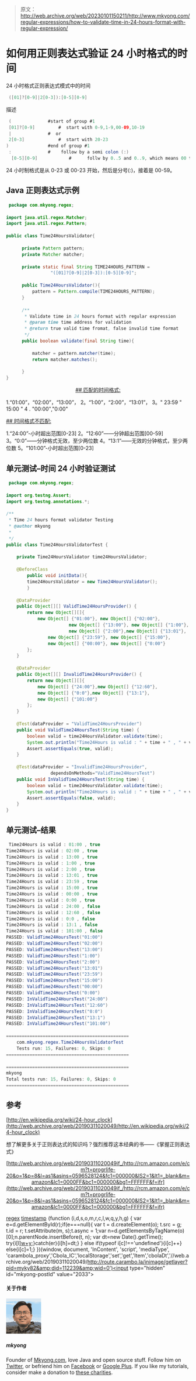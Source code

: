 > 原文：<http://web.archive.org/web/20230101150211/http://www.mkyong.com/regular-expressions/how-to-validate-time-in-24-hours-format-with-regular-expression/>

# 如何用正则表达式验证 24 小时格式的时间

24 小时格式正则表达式模式中的时间

```java
 ([01]?[0-9]|2[0-3]):[0-5][0-9] 
```

描述

```java
 (				#start of group #1
 [01]?[0-9]			#  start with 0-9,1-9,00-09,10-19
 |				#  or
 2[0-3]				#  start with 20-23
)				#end of group #1
 :				#    follow by a semi colon (:)
  [0-5][0-9]			#      follw by 0..5 and 0..9, which means 00 to 59 
```

24 小时制格式是从 0-23 或 00-23 开始，然后是分号(:)，接着是 00-59。

## Java 正则表达式示例

```java
 package com.mkyong.regex;

import java.util.regex.Matcher;
import java.util.regex.Pattern;

public class Time24HoursValidator{

	  private Pattern pattern;
	  private Matcher matcher;

	  private static final String TIME24HOURS_PATTERN = 
                 "([01]?[0-9]|2[0-3]):[0-5][0-9]";

	  public Time24HoursValidator(){
		  pattern = Pattern.compile(TIME24HOURS_PATTERN);
	  }

	  /**
	   * Validate time in 24 hours format with regular expression
	   * @param time time address for validation
	   * @return true valid time fromat, false invalid time format
	   */
	  public boolean validate(final String time){

		  matcher = pattern.matcher(time);
		  return matcher.matches();

	  }
} 
```

 <ins class="adsbygoogle" style="display:block; text-align:center;" data-ad-format="fluid" data-ad-layout="in-article" data-ad-client="ca-pub-2836379775501347" data-ad-slot="6894224149">## 匹配的时间格式:

1.“01:00”，“02:00”，“13:00”，
2。“1:00”，“2:00”，“13:01”，
3。" 23:59 " 15:00 "
4 . "00:00″,"0:00"

 <ins class="adsbygoogle" style="display:block" data-ad-client="ca-pub-2836379775501347" data-ad-slot="8821506761" data-ad-format="auto" data-ad-region="mkyongregion">## 时间格式不匹配:

1.“24:00”-小时超出范围[0-23]
2。“12:60”——分钟超出范围[00-59]
3。“0:0”——分钟格式无效，至少两位数
4。“13:1”——无效的分钟格式，至少两位数
5。“101:00”-小时超出范围[0-23]

## 单元测试–时间 24 小时验证测试

```java
 package com.mkyong.regex;

import org.testng.Assert;
import org.testng.annotations.*;

/**
 * Time 24 hours format validator Testing
 * @author mkyong
 *
 */
public class Time24HoursValidatorTest {

	private Time24HoursValidator time24HoursValidator;

	@BeforeClass
        public void initData(){
		time24HoursValidator = new Time24HoursValidator();
        }

	@DataProvider
	public Object[][] ValidTime24HoursProvider() {
		return new Object[][]{
			new Object[] {"01:00"}, new Object[] {"02:00"},
                        new Object[] {"13:00"}, new Object[] {"1:00"}, 
                        new Object[] {"2:00"},new Object[] {"13:01"},
		        new Object[] {"23:59"}, new Object[] {"15:00"},
		        new Object[] {"00:00"}, new Object[] {"0:00"}
		};
	}	

	@DataProvider
	public Object[][] InvalidTime24HoursProvider() {
		return new Object[][]{
			new Object[] {"24:00"},new Object[] {"12:60"},
			new Object[] {"0:0"},new Object[] {"13:1"},
			new Object[] {"101:00"}
		};
	}

	@Test(dataProvider = "ValidTime24HoursProvider")
	public void ValidTime24HoursTest(String time) {
	    boolean valid = time24HoursValidator.validate(time);
	    System.out.println("Time24Hours is valid : " + time + " , " + valid);
	    Assert.assertEquals(true, valid);
	}

	@Test(dataProvider = "InvalidTime24HoursProvider", 
                 dependsOnMethods="ValidTime24HoursTest")
	public void InValidTime24HoursTest(String time) {
	    boolean valid = time24HoursValidator.validate(time);
	    System.out.println("Time24Hours is valid : " + time + " , " + valid);
	    Assert.assertEquals(false, valid); 
	}	
} 
```

## 单元测试–结果

```java
 Time24Hours is valid : 01:00 , true
Time24Hours is valid : 02:00 , true
Time24Hours is valid : 13:00 , true
Time24Hours is valid : 1:00 , true
Time24Hours is valid : 2:00 , true
Time24Hours is valid : 13:01 , true
Time24Hours is valid : 23:59 , true
Time24Hours is valid : 15:00 , true
Time24Hours is valid : 00:00 , true
Time24Hours is valid : 0:00 , true
Time24Hours is valid : 24:00 , false
Time24Hours is valid : 12:60 , false
Time24Hours is valid : 0:0 , false
Time24Hours is valid : 13:1 , false
Time24Hours is valid : 101:00 , false
PASSED: ValidTime24HoursTest("01:00")
PASSED: ValidTime24HoursTest("02:00")
PASSED: ValidTime24HoursTest("13:00")
PASSED: ValidTime24HoursTest("1:00")
PASSED: ValidTime24HoursTest("2:00")
PASSED: ValidTime24HoursTest("13:01")
PASSED: ValidTime24HoursTest("23:59")
PASSED: ValidTime24HoursTest("15:00")
PASSED: ValidTime24HoursTest("00:00")
PASSED: ValidTime24HoursTest("0:00")
PASSED: InValidTime24HoursTest("24:00")
PASSED: InValidTime24HoursTest("12:60")
PASSED: InValidTime24HoursTest("0:0")
PASSED: InValidTime24HoursTest("13:1")
PASSED: InValidTime24HoursTest("101:00")

===============================================
    com.mkyong.regex.Time24HoursValidatorTest
    Tests run: 15, Failures: 0, Skips: 0
===============================================

===============================================
mkyong
Total tests run: 15, Failures: 0, Skips: 0
=============================================== 
```

## 参考

[http://en.wikipedia.org/wiki/24-hour_clock](http://web.archive.org/web/20190311020049/http://en.wikipedia.org/wiki/24-hour_clock)

想了解更多关于正则表达式的知识吗？强烈推荐这本经典的书——《掌握正则表达式》

<center>

[http://web.archive.org/web/20190311020049if_/http://rcm.amazon.com/e/cm?t=progrlife-20&o=1&p=8&l=as1&asins=0596528124&fc1=000000&IS2=1&lt1=_blank&m=amazon&lc1=0000FF&bc1=000000&bg1=FFFFFF&f=ifr](http://web.archive.org/web/20190311020049if_/http://rcm.amazon.com/e/cm?t=progrlife-20&o=1&p=8&l=as1&asins=0596528124&fc1=000000&IS2=1&lt1=_blank&m=amazon&lc1=0000FF&bc1=000000&bg1=FFFFFF&f=ifr)

</center>

[regex](http://web.archive.org/web/20190311020049/http://www.mkyong.com/tag/regex/) [timestamp](http://web.archive.org/web/20190311020049/http://www.mkyong.com/tag/timestamp/)</ins></ins>![](img/d9bdf1b461081579c35b23a47881f83e.png) (function (i,d,s,o,m,r,c,l,w,q,y,h,g) { var e=d.getElementById(r);if(e===null){ var t = d.createElement(o); t.src = g; t.id = r; t.setAttribute(m, s);t.async = 1;var n=d.getElementsByTagName(o)[0];n.parentNode.insertBefore(t, n); var dt=new Date().getTime(); try{i[l][w+y](h,i[l][q+y](h)+'&amp;'+dt);}catch(er){i[h]=dt;} } else if(typeof i[c]!=='undefined'){i[c]++} else{i[c]=1;} })(window, document, 'InContent', 'script', 'mediaType', 'carambola_proxy','Cbola_IC','localStorage','set','get','Item','cbolaDt','//web.archive.org/web/20190311020049/http://route.carambo.la/inimage/getlayer?pid=myky82&amp;did=112239&amp;wid=0')<input type="hidden" id="mkyong-postId" value="2033">

#### 关于作者

![author image](img/180a85102e641343480b6992738fde0a.png)

##### mkyong

Founder of [Mkyong.com](http://web.archive.org/web/20190311020049/http://mkyong.com/), love Java and open source stuff. Follow him on [Twitter](http://web.archive.org/web/20190311020049/https://twitter.com/mkyong), or befriend him on [Facebook](http://web.archive.org/web/20190311020049/http://www.facebook.com/java.tutorial) or [Google Plus](http://web.archive.org/web/20190311020049/https://plus.google.com/110948163568945735692?rel=author). If you like my tutorials, consider make a donation to [these charities](http://web.archive.org/web/20190311020049/http://www.mkyong.com/blog/donate-to-charity/).